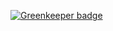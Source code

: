 
[![Greenkeeper badge](https://badges.greenkeeper.io/insanity54/adventofcode.com2015.svg)](https://greenkeeper.io/)

